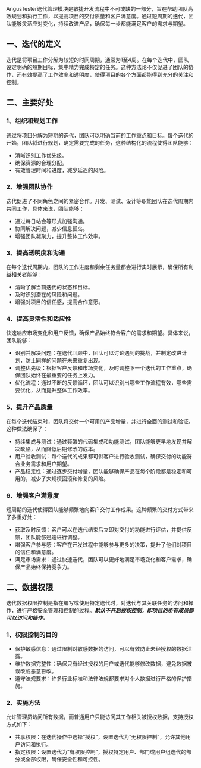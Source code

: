 [//]: # (迭代介绍)

[//]: # (=====)

AngusTester迭代管理模块是敏捷开发流程中不可或缺的一部分，旨在帮助团队高效规划和执行工作，以提高项目的交付质量和客户满意度。通过短周期的迭代，团队能够灵活应对变化，持续改进产品，确保每一步都能满足客户的需求与期望。

## 一、迭代的定义

迭代是将项目工作分解为较短的时间周期，通常为1至4周。在每个迭代中，团队设定明确的短期目标，集中精力完成特定的任务。这种方法论不仅促进了团队的协作，还有效提高了工作效率和透明度，使得项目的各个方面都能得到充分的关注和控制。

## 二、主要好处

### 1、组织和规划工作

通过将项目分解为短期的迭代，团队可以明确当前的工作重点和目标。每个迭代的开始，团队将进行规划，确定需要完成的任务，这种结构化的流程使得团队能够：

- 清晰识别工作优先级。
- 确保资源的合理分配。
- 有效管理时间和进度，减少延迟的风险。

### 2、增强团队协作

迭代促进了不同角色之间的紧密合作。开发、测试、设计等职能团队在迭代周期内共同工作，具体来说，团队能够：

- 通过每日站会等形式加强沟通。
- 协同解决问题，减少信息孤岛。
- 增强团队凝聚力，提升整体工作效率。

### 3、提高透明度和沟通

在每个迭代周期内，团队的工作进度和剩余任务量都会进行实时展示，确保所有利益相关者能够：

- 清晰了解当前迭代的状态和目标。
- 及时识别潜在的风险和问题。
- 增强对项目的信任感，提高合作意愿。

### 4、提高灵活性和适应性

快速响应市场变化和用户反馈，确保产品始终符合客户的需求和期望。具体来说，团队能够：

- 识别并解决问题：在迭代回顾中，团队可以讨论遇到的挑战，并制定改进计划，防止同样的问题在未来重复出现。
- 调整优先级：根据客户反馈和市场变化，及时调整下一个迭代的工作重点，确保团队始终在最重要的任务上发力。
- 优化流程：通过不断的反馈循环，团队可以识别出哪些工作流程有效，哪些需要优化，从而提升整体工作效率。

### 5、提升产品质量

在每个迭代结束时，团队将交付一个可用的产品增量，并进行全面的测试和验证。这种做法确保了：

- 持续集成与测试：通过频繁的代码集成和功能测试，团队能够更早地发现并解决缺陷，从而降低后期修改的成本。
- 用户验收测试：每个迭代的成果都可供客户进行验收测试，确保交付的功能符合业务需求和用户期望。
- 产品稳定性：通过逐步交付增量，团队能够确保产品在每个阶段都是稳定和可用的，减少了大规模回滚和修复的风险。

### 6、增强客户满意度

短周期的迭代使得团队能够频繁地向客户交付工作成果。这种频繁的交付方式带来了多重好处：

- 获取及时反馈：客户可以在迭代结束后立即对交付的功能进行评估，并提供反馈，团队能够迅速进行调整。
- 增强客户参与感：客户在开发过程中能够参与更多的决策，提升了他们对项目的信任和满意度。
- 满足市场需求：通过快速迭代，团队可以更好地满足市场变化和客户需求，确保产品始终保持竞争力。

## 二、数据权限

迭代数据权限控制是指在编写或使用特定迭代时，对迭代与其关联任务的访问和操作，进行严格安全管理和控制的过程。***默认不开启授权控制，即项目的所有成员都可以访问和操作。***

### 1、权限控制的目的

- 保护敏感信息：通过限制对敏感数据的访问，可以有效防止未经授权的数据泄露。
- 维护数据完整性：确保只有经过授权的用户或迭代能够修改数据，避免数据被误改或恶意篡改。
- 遵守法规要求：许多行业标准和法律法规都要求对个人数据进行严格的保护措施。

### 2、实施方法

允许管理员访问所有数据，而普通用户只能访问其工作相关被授权数据，支持授权方式如下：

- 共享权限：在迭代操作中选择“授权”，设置迭代为“无权限控制”，允许其他用户访问和执行。
- 指定权限：设置迭代为“有权限控制”，授权特定用户、部门或用户组迭代的部分或全部权限，确保安全性和可控性。
